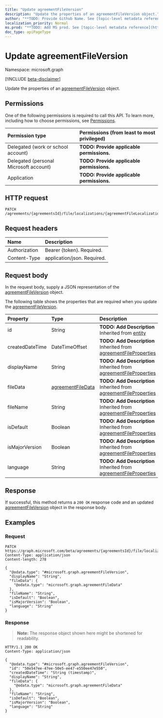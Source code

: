 ```yaml
---
title: "Update agreementFileVersion"
description: "Update the properties of an agreementFileVersion object."
author: "**TODO: Provide Github Name. See [topic-level metadata reference](https://msgo.azurewebsites.net/add/document/guidelines/metadata.html#topic-level-metadata)**"
localization_priority: Normal
ms.prod: "**TODO: Add MS prod. See [topic-level metadata reference](https://msgo.azurewebsites.net/add/document/guidelines/metadata.html#topic-level-metadata)**"
doc_type: apiPageType
---
```


# Update agreementFileVersion
Namespace: microsoft.graph

[!INCLUDE [beta-disclaimer](../../includes/beta-disclaimer.md)]

Update the properties of an [agreementFileVersion](../resources/agreementfileversion.md) object.

## Permissions
One of the following permissions is required to call this API. To learn more, including how to choose permissions, see [Permissions](/graph/permissions-reference).

|Permission type|Permissions (from least to most privileged)|
|:---|:---|
|Delegated (work or school account)|**TODO: Provide applicable permissions.**|
|Delegated (personal Microsoft account)|**TODO: Provide applicable permissions.**|
|Application|**TODO: Provide applicable permissions.**|

## HTTP request

<!-- {
  "blockType": "ignored"
}
-->
``` http
PATCH /agreements/{agreementsId}/file/localizations/{agreementFileLocalizationId}/versions/{agreementFileVersionId}
```

## Request headers
|Name|Description|
|:---|:---|
|Authorization|Bearer {token}. Required.|
|Content-Type|application/json. Required.|

## Request body
In the request body, supply a JSON representation of the [agreementFileVersion](../resources/agreementfileversion.md) object.

The following table shows the properties that are required when you update the [agreementFileVersion](../resources/agreementfileversion.md).

|Property|Type|Description|
|:---|:---|:---|
|id|String|**TODO: Add Description** Inherited from [entity](../resources/entity.md)|
|createdDateTime|DateTimeOffset|**TODO: Add Description** Inherited from [agreementFileProperties](../resources/agreementfileproperties.md)|
|displayName|String|**TODO: Add Description** Inherited from [agreementFileProperties](../resources/agreementfileproperties.md)|
|fileData|[agreementFileData](../resources/agreementfiledata.md)|**TODO: Add Description** Inherited from [agreementFileProperties](../resources/agreementfileproperties.md)|
|fileName|String|**TODO: Add Description** Inherited from [agreementFileProperties](../resources/agreementfileproperties.md)|
|isDefault|Boolean|**TODO: Add Description** Inherited from [agreementFileProperties](../resources/agreementfileproperties.md)|
|isMajorVersion|Boolean|**TODO: Add Description** Inherited from [agreementFileProperties](../resources/agreementfileproperties.md)|
|language|String|**TODO: Add Description** Inherited from [agreementFileProperties](../resources/agreementfileproperties.md)|



## Response

If successful, this method returns a `200 OK` response code and an updated [agreementFileVersion](../resources/agreementfileversion.md) object in the response body.

## Examples

### Request
<!-- {
  "blockType": "request",
  "name": "update_agreementfileversion"
}
-->
``` http
PATCH https://graph.microsoft.com/beta/agreements/{agreementsId}/file/localizations/{agreementFileLocalizationId}/versions/{agreementFileVersionId}
Content-Type: application/json
Content-length: 278

{
  "@odata.type": "#microsoft.graph.agreementFileVersion",
  "displayName": "String",
  "fileData": {
    "@odata.type": "microsoft.graph.agreementFileData"
  },
  "fileName": "String",
  "isDefault": "Boolean",
  "isMajorVersion": "Boolean",
  "language": "String"
}
```


### Response
>**Note:** The response object shown here might be shortened for readability.
<!-- {
  "blockType": "response",
  "truncated": true
}
-->
``` http
HTTP/1.1 200 OK
Content-Type: application/json

{
  "@odata.type": "#microsoft.graph.agreementFileVersion",
  "id": "50e547ee-47ee-50e5-ee47-e550ee47e550",
  "createdDateTime": "String (timestamp)",
  "displayName": "String",
  "fileData": {
    "@odata.type": "microsoft.graph.agreementFileData"
  },
  "fileName": "String",
  "isDefault": "Boolean",
  "isMajorVersion": "Boolean",
  "language": "String"
}
```

